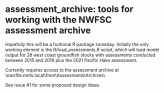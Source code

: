 # assessment_archive: tools for working with the NWFSC assessment archive

Hopefully this will be a funtional R package someday. Initially the only working
element is the R/load_assessments.R script, which will load model output
for 28 west coast groundfish stocks with assessments conducted between 2015 
and 2019 plus the 2021 Pacific Hake assessment.

Currently requires access to the assessment archive at
\\nwcfile.nmfs.local\fram\Assessments\Archives\

See issue #1 for some proposed design ideas.
